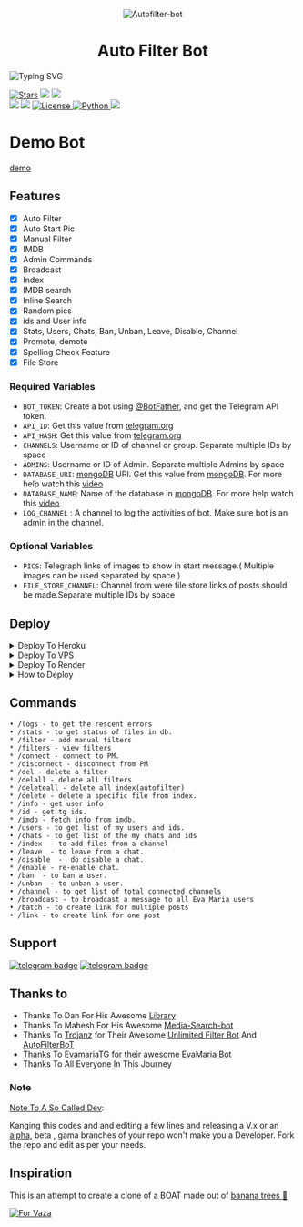 <p align="center">
  <img src="https://telegra.ph/file/146b46f7e523b8f028649.jpg" alt="Autofilter-bot">
</p>
<h1 align="center">
  <b>Auto Filter Bot</b>
</h1>

![Typing SVG](https://readme-typing-svg.herokuapp.com/?lines=Welcome+To+Mrz-Autofilter-Bot;Provide+by+HorridAPI;A+simple+and+Powerfull+Autofilter+Bot;also+cool+multi+fectures+in+cluding+ai;You+can+host+vps+heroku+render+koyeb)
</p>

<a href="https://github.com/Mrzbots/AutoFilterBot/stargazers"><img src="https://img.shields.io/github/stars/mrzbots/autofilterbot?color=black&logo=github&logoColor=black&style=for-the-badge" alt="Stars" /></a>
<a href="[https://github.com/Mrzbots/AutoFilterBot](https://github.com/Mrzbots/AutoFilterBot)/network/members"> <img src="https://img.shields.io/github/forks/Mrzbots/autofilter bot?color=black&logo=github&logoColor=black&style=for-the-badge" /></a>
<a href="https://github.com/Mrzbots/AutoFilterBot"> <img src="https://img.shields.io/github/repo-size/mrzbots/autofilterbot?color=skyblue&logo=github&logoColor=blue&style=for-the-badge" /></a>   
<a href="https://github.com/Mrzbots/AutoFilterBot/commits"> <img src="https://img.shields.io/github/last-commit/mrzbots/autofilterbot?color=black&logo=github&logoColor=black&style=for-the-badge" /></a>
<a href="https://github.com/Mrzbots/AutoFilterBot"> <img src="https://img.shields.io/github/contributors/mrzbots/autofilterbot?color=skyblue&logo=github&logoColor=blue&style=for-the-badge" /></a>
<a href="https://github.com/Mrzbots/AutoFilterBot/blob/master/LICENSE"> <img src="https://img.shields.io/badge/License- GPL 2.0 license -blueviolet?style=for-the-badge" alt="License" /> </a>
<a href="https://www.python.org/"> <img src="https://img.shields.io/badge/Written%20in-Python-skyblue?style=for-the-badge&logo=python" alt="Python" /> </a>
<a href="https://pypi.org/project/Pyrogram/"> <img src="https://img.shields.io/pypi/v/pyrogram?color=white&label=pyrogram&logo=python&logoColor=blue&style=for-the-badge" /></a>


# Demo Bot
[demo](https://telegram.dog/TonyStartkRobot)


## Features

- [x] Auto Filter
- [X] Auto Start Pic
- [x] Manual Filter
- [x] IMDB
- [x] Admin Commands
- [x] Broadcast
- [x] Index
- [x] IMDB search
- [x] Inline Search
- [x] Random pics
- [x] ids and User info 
- [x] Stats, Users, Chats, Ban, Unban, Leave, Disable, Channel
- [X] Promote, demote
- [x] Spelling Check Feature
- [x] File Store

### Required Variables
* `BOT_TOKEN`: Create a bot using [@BotFather](https://telegram.dog/BotFather), and get the Telegram API token.
* `API_ID`: Get this value from [telegram.org](https://my.telegram.org/apps)
* `API_HASH`: Get this value from [telegram.org](https://my.telegram.org/apps)
* `CHANNELS`: Username or ID of channel or group. Separate multiple IDs by space
* `ADMINS`: Username or ID of Admin. Separate multiple Admins by space
* `DATABASE_URI`: [mongoDB](https://www.mongodb.com) URI. Get this value from [mongoDB](https://www.mongodb.com). For more help watch this [video](https://youtu.be/TjVAicuE5SE?si=o7EoENDaOTQB-kcz)
* `DATABASE_NAME`: Name of the database in [mongoDB](https://www.mongodb.com). For more help watch this [video](https://youtu.be/1G1XwEOnxxo)
* `LOG_CHANNEL` : A channel to log the activities of bot. Make sure bot is an admin in the channel.
### Optional Variables
* `PICS`: Telegraph links of images to show in start message.( Multiple images can be used separated by space )
* `FILE_STORE_CHANNEL`: Channel from were file store links of posts should be made.Separate multiple IDs by space

## Deploy
<details><summary>Deploy To Heroku</summary>
<p>
<br>
<a href="https://heroku.com/deploy?template=https://github.com/Mishel-Tg/AutoFilterBot">
  <img src="https://www.herokucdn.com/deploy/button.svg" alt="Deploy To Heroku">
</a>
</p>
</details>

<details><summary>Deploy To VPS</summary>
<p>
<pre>
git clone https://github.com/Mishel-Tg/AutoFilterBot
# Install Packages
pip3 install -U -r requirements.txt
Edit info.py with variables as given below then run bot
python3 bot.py
</pre>
</p>
</details>

<details><summary>Deploy To Render</summary>
<p>
<pre>
<a href=https://youtu.be/wJZWE2wdRM8?si=jik03F0MvJdZSCD9>Toturial Video</a>
</pre>
</p>
</details>

<details><summary>How to Deploy</summary>
<p>
<pre>
<a href=https://youtu.be/wJZWE2wdRM8?si=jik03F0MvJdZSCD9>Toturial Video</a>
</pre>
</p>
</details>


## Commands
```
• /logs - to get the rescent errors
• /stats - to get status of files in db.
* /filter - add manual filters
* /filters - view filters
* /connect - connect to PM.
* /disconnect - disconnect from PM
* /del - delete a filter
* /delall - delete all filters
* /deleteall - delete all index(autofilter)
* /delete - delete a specific file from index.
* /info - get user info
* /id - get tg ids.
* /imdb - fetch info from imdb.
• /users - to get list of my users and ids.
• /chats - to get list of the my chats and ids 
• /index  - to add files from a channel
• /leave  - to leave from a chat.
• /disable  -  do disable a chat.
* /enable - re-enable chat.
• /ban  - to ban a user.
• /unban  - to unban a user.
• /channel - to get list of total connected channels
• /broadcast - to broadcast a message to all Eva Maria users
• /batch - to create link for multiple posts
• /link - to create link for one post
```
## Support
[![telegram badge](https://img.shields.io/badge/Telegram-Group-30302f?style=flat&logo=telegram)](https://telegram.dog/XBOTSUPPORTS)
[![telegram badge](https://img.shields.io/badge/Telegram-Channel-30302f?style=flat&logo=telegram)](https://telegram.dog/Mrz_bots)




## Thanks to 
 - Thanks To Dan For His Awesome [Library](https://github.com/pyrogram/pyrogram)
 - Thanks To Mahesh For His Awesome [Media-Search-bot](https://github.com/Mahesh0253/Media-Search-bot)
 - Thanks To [Trojanz](https://github.com/trojanzhex) for Their Awesome [Unlimited Filter Bot](https://github.com/TroJanzHEX/Unlimited-Filter-Bot) And [AutoFilterBoT](https://github.com/trojanzhex/auto-filter-bot)
 - Thanks To [EvamariaTG](https://raw.githubusercontent.com/EvamariaTG) for their awesome [EvaMaria Bot](https://raw.githubusercontent.com/EvamariaTG/EvaMaria)
 - Thanks To All Everyone In This Journey

### Note

[Note To A So Called Dev](https://telegram.dog/mrz_bots): 

Kanging this codes and and editing a few lines and releasing a V.x  or an [alpha](https://telegram.dog/subin_works/204), beta , gama branches of your repo won't make you a Developer.
Fork the repo and edit as per your needs.

## Inspiration
This is an attempt to create a clone of a BOAT made out of [banana trees 🌳](https://telegram.dog/GetTGLink/4187)

[![For Vaza](https://telegra.ph/file/e743b0c8a04252774bac2.jpg)](https://telegra.ph/file/98342dc186fd7484cba91.mp4 "Oru Kootam Vazhakalk samarpikkunnu")
